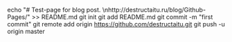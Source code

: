 echo "# Test-page for blog post. \nhttp://destructaitu.ru/blog/Github-Pages/" >> README.md
git init
git add README.md
git commit -m "first commit"
git remote add origin https://github.com/destructaitu.git
git push -u origin master
